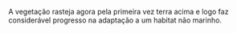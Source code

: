 ﻿A vegetação rasteja agora pela primeira vez  terra acima e logo faz considerável progresso na  adaptação a um habitat não marinho.